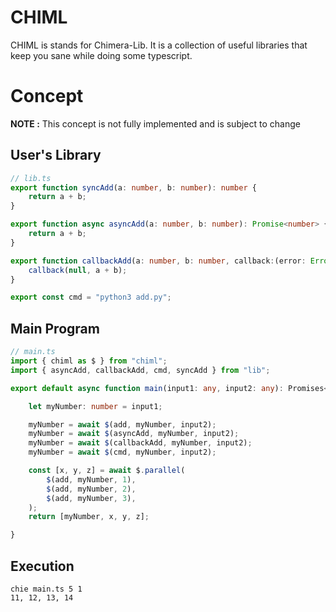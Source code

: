 # CHIML

CHIML is stands for Chimera-Lib. It is a collection of useful libraries that keep you sane while doing some typescript.

# Concept

**NOTE :** This concept is not fully implemented and is subject to change

## User's Library

```typescript
// lib.ts
export function syncAdd(a: number, b: number): number {
    return a + b;
}

export function async asyncAdd(a: number, b: number): Promise<number> {
    return a + b;
}

export function callbackAdd(a: number, b: number, callback:(error: Error, number: number) => void) {
    callback(null, a + b);
}

export const cmd = "python3 add.py";
```

## Main Program

```typescript
// main.ts
import { chiml as $ } from "chiml";
import { asyncAdd, callbackAdd, cmd, syncAdd } from "lib";

export default async function main(input1: any, input2: any): Promises<any> {

    let myNumber: number = input1;

    myNumber = await $(add, myNumber, input2);
    myNumber = await $(asyncAdd, myNumber, input2);
    myNumber = await $(callbackAdd, myNumber, input2);
    myNumber = await $(cmd, myNumber, input2);

    const [x, y, z] = await $.parallel(
        $(add, myNumber, 1),
        $(add, myNumber, 2),
        $(add, myNumber, 3),
    );
    return [myNumber, x, y, z];

}
```

## Execution

```
chie main.ts 5 1
11, 12, 13, 14
```